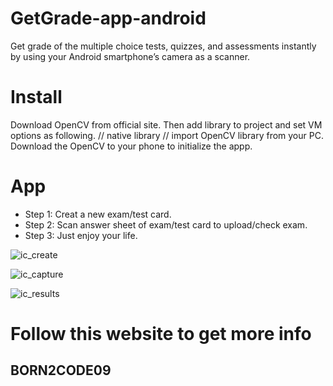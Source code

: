 # GetGrade-app-android
Get grade of the multiple choice tests, quizzes, and assessments instantly by using your Android smartphone’s camera as a scanner.

# Install
Download OpenCV from official site. Then add library to project and set VM options as following.
// native library
// import OpenCV library from your PC.
Download the OpenCV to your phone to initialize the appp.

# App
* Step 1: Creat a new exam/test card. 
* Step 2: Scan answer sheet of exam/test card to upload/check exam. 
* Step 3: Just enjoy your life. 

![ic_create](https://user-images.githubusercontent.com/38553874/57566820-66790d80-73f2-11e9-95b1-c2457951c066.png)

![ic_capture](https://user-images.githubusercontent.com/38553874/57566798-3b8eb980-73f2-11e9-8e3e-9112385a4bad.png)

![ic_results](https://user-images.githubusercontent.com/38553874/57566963-49ddd500-73f4-11e9-8263-51e8e534e4fe.png)

# Follow this website to get more info
## BORN2CODE09
